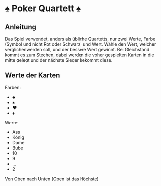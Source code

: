# ♠️ Poker Quartett ♠️

## Anleitung
Das Spiel verwendet, anders als übliche Quartetts, nur zwei Werte, Farbe (Symbol und nicht Rot oder Schwarz) und Wert.
Wähle den Wert, welcher verglichenwerden soll, und der bessere Wert gewinnt. Bei Gleichstand kommt es zum Stechen, dabei werden die voher gespielten Karten in die mitte gelegt und der nächste Sieger bekommt diese.

## Werte der Karten
Farben:
  - ♣️
  - ♠
  - ♥️
  - ♦️

Werte:
  - Ass
  - König
  - Dame
  - Bube
  - 10
  - 9
  - ...
  - 2

Von Oben nach Unten (Oben ist das Höchste)
